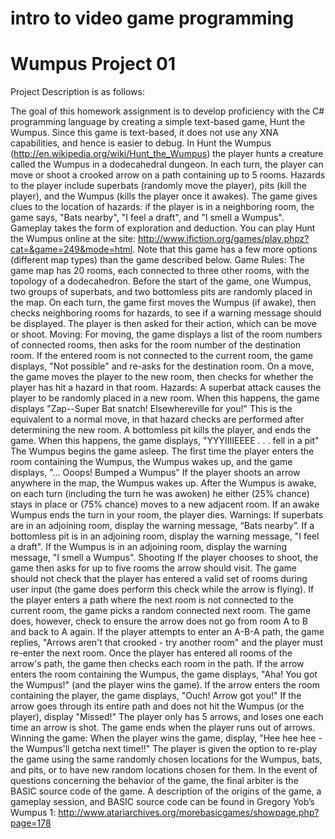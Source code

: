 # intro to video game programming
# Wumpus Project 01

Project Description is as follows:


The goal of this homework assignment is to develop proficiency with the C# programming language by creating a simple text-based game, Hunt the Wumpus. Since this game is text-based, it does not use any XNA capabilities, and hence is easier to debug.
In Hunt the Wumpus (http://en.wikipedia.org/wiki/Hunt_the_Wumpus) the player hunts a creature called the Wumpus in a dodecahedral dungeon. In each turn, the player can move or shoot a crooked arrow on a path containing up to 5 rooms. Hazards to the player include superbats (randomly move the player), pits (kill the player), and the Wumpus (kills the player once it awakes). The game gives clues to the location of hazards: if the player is in a neighboring room, the game says, "Bats nearby", "I feel a draft", and "I smell a Wumpus". Gameplay takes the form of exploration and deduction. You can play Hunt the Wumpus online at the site:
http://www.ifiction.org/games/play.phpz?cat=&game=249&mode=html. 
Note that this game has a few more options (different map types) than the game described below.
Game Rules:
The game map has 20 rooms, each connected to three other rooms, with the topology of a dodecahedron.
Before the start of the game, one Wumpus, two groups of superbats, and two bottomless pits are randomly placed in the map.
On each turn, the game first moves the Wumpus (if awake), then checks neighboring rooms for hazards, to see if a warning message should be displayed. The player is then asked for their action, which can be move or shoot.
Moving:
For moving, the game displays a list of the room numbers of connected rooms, then asks for the room number of the destination room. If the entered room is not connected to the current room, the game displays, "Not possible" and re-asks for the destination room.
On a move, the game moves the player to the new room, then checks for whether the player has hit a hazard in that room. 
Hazards:
A superbat attack causes the player to be randomly placed in a new room. When this happens, the game displays "Zap--Super Bat snatch! Elsewhereville for you!" This is the equivalent to a normal move, in that hazard checks are performed after determining the new room.
A bottomless pit kills the player, and ends the game. When this happens, the game displays, "YYYIIIIEEEE . . . fell in a pit"
The Wumpus begins the game asleep. The first time the player enters the room containing the Wumpus, the Wumpus wakes up, and the game displays, "... Ooops! Bumped a Wumpus" If the player shoots an arrow anywhere in the map, the Wumpus wakes up. After the Wumpus is awake, on each turn (including the turn he was awoken) he either (25% chance) stays in place or (75% chance) moves to a new adjacent room. If an awake Wumpus ends the turn in your room, the player dies.
Warnings:
If superbats are in an adjoining room, display the warning message, “Bats nearby”.
If a bottomless pit is in an adjoining room, display the warning message, "I feel a draft".
If the Wumpus is in an adjoining room, display the warning message, "I smell a Wumpus".
Shooting
If the player chooses to shoot, the game then asks for up to five rooms the arrow should visit. The game should not check that the player has entered a valid set of rooms during user input (the game does perform this check while the arrow is flying). If the player enters a path where the next room is not connected to the current room, the game picks a random connected next room. The game does, however, check to ensure the arrow does not go from room A to B and back to A again. If the player attempts to enter an A-B-A path, the game replies, "Arrows aren't that crooked - try another room" and the player must re-enter the next room.
Once the player has entered all rooms of the arrow's path, the game then checks each room in the path. If the arrow enters the room containing the Wumpus, the game displays, "Aha! You got the Wumpus!" (and the player wins the game). If the arrow enters the room containing the player, the game displays, "Ouch! Arrow got you!" If the arrow goes through its entire path and does not hit the Wumpus (or the player), display "Missed!"
The player only has 5 arrows, and loses one each time an arrow is shot. The game ends when the player runs out of arrows.
Winning the game:
When the player wins the game, display, "Hee hee hee - the Wumpus'll getcha next time!!"
The player is given the option to re-play the game using the same randomly chosen locations for the Wumpus, bats, and pits, or to have new random locations chosen for them.
In the event of questions concerning the behavior of the game, the final arbiter is the BASIC source code of the game. A description of the origins of the game, a gameplay session, and BASIC source code can be found in Gregory Yob’s Wumpus 1: 
http://www.atariarchives.org/morebasicgames/showpage.php?page=178
